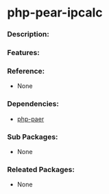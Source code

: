 # php-pear-ipcalc

### Description:

### Features:

### Reference:
* None

### Dependencies:
* [php-paer](pkg-base-php-pear.md)

### Sub Packages:
* None

### Releated Packages:
* None

